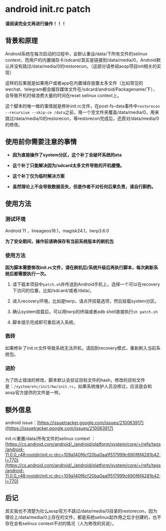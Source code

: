 # android init.rc patch

**请阅读完全文再进行操作！！！**

## 背景和原理

Android系统在每次启动的过程中，会默认重设/data/下所有文件的selinux context，而用户的内置储存卡/sdcard/其实是链接到/data/media/0，Android默认并没有跳过/data/media/0的restorecon。（这部分请参阅aosp项目init相关的实现）

这样的后果就是如果用户或者app在内置储存放置太多文件（比如常见的wechat、telegram都会缓存媒体文件在/sdcard/android/Packagename/下）， 会导致开机时候浪费大量的时间在reset selinux context上。

这个脚本的唯一做的事情就是修补init.rc文件，在post-fs-data事件中``restorecon --recursive --skip-ce /data``之前，用一个空文件夹覆盖/data/media/0，用来跳过/data/media/0的restorecon，等restorecon完成后，还原对/data/media/0的修改。

## 使用前你需要注意的事情

* **因为直接操作了system分区，这个补丁会破坏系统的ota**

* **这个补丁只能解决因为/sdcard太多文件导致的开机缓慢。**

* **这个补丁仅为临时解决方案**

* **虽然理论上不会导致数据丢失，但是作者不对任何后果负责，请自行斟酌。**

## 使用方法

### 测试环境

Android 11 ，lineageos18.1，magisk24.1，twrp3.6.0

**为了安全期间，操作前请确保存有当前系统版本的刷机包**

### 使用方法

**因为脚本需要修改init.rc文件，请在刷机后/系统升级后再执行脚本，每次刷新系统后都需要执行一次。**

1. 请下载本项目中``patch.sh``并传送到Android手机上，选择一个可以在recovery下访问的位置，比如/sdcard/或者/data/。

2. 进入recovery环境，比如是twrp，请点开挂载选项，然后挂载system分区。

3. 确认system挂载后，可以用twrp的终端或者adb shell直接执行``sh patch.sh``

4. 脚本提示完成即可重启进入系统。

### 救砖

如果修补了init.rc文件导致系统无法开机，请回到recovery模式，重新刷入当前系统包。

### 进阶

为了防止错误的修改，脚本默认会验证目标文件的hash，修改的目标文件是：``/system/etc/init/hw/init.rc``，如果系统维护人员没修过，应该是会和aosp官方提供的文件是一样。

## 额外信息

android issue：[https://issuetracker.google.com/issues/210063917]([https://issuetracker.google.com/issues/210063917)

init.rc重置/data/所有文件的selinux context ：[https://cs.android.com/android/_/android/platform/system/core/+/refs/tags/android-11.0.0_r48:rootdir/init.rc;drc=109a140f6cf20ba0aa1f517999c690f6f4281b42;l=770](https://cs.android.com/android/_/android/platform/system/core/+/refs/tags/android-11.0.0_r48:rootdir/init.rc;drc=109a140f6cf20ba0aa1f517999c690f6f4281b42;l=770)

## 后记

其实我也不清楚为社么aosp官方不跳过/data/media/0目录的restorecon，因为理论上/data/media/0上存在的文件，都是系统selinux起作用之后才创建的，也不存在会有selinux context不对的情况（人为修改的另说）。
